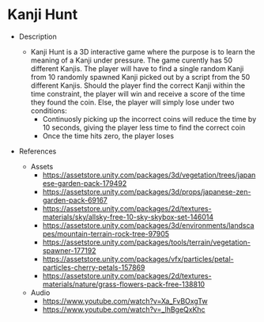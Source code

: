 # Kanji Hunt
- Description
  - Kanji Hunt is a 3D interactive game where the purpose is to learn the meaning of a Kanji under pressure. The game curently has 50 different Kanjis. The player will have to find a single random Kanji from 10 randomly spawned Kanji picked out by a script from the 50 different Kanjis. Should the player find the correct Kanji within the time constraint, the player will win and receive a score of the time they found the coin. Else, the player will simply lose under two conditions: 
    - Continuosly picking up the incorrect coins will reduce the time by 10 seconds, giving the player less time to find the correct coin
    - Once the time hits zero, the player loses

- References
  - Assets
    - https://assetstore.unity.com/packages/3d/vegetation/trees/japanese-garden-pack-179492
    - https://assetstore.unity.com/packages/3d/props/japanese-zen-garden-pack-69167
    - https://assetstore.unity.com/packages/2d/textures-materials/sky/allsky-free-10-sky-skybox-set-146014
    - https://assetstore.unity.com/packages/3d/environments/landscapes/mountain-terrain-rock-tree-97905
    - https://assetstore.unity.com/packages/tools/terrain/vegetation-spawner-177192
    - https://assetstore.unity.com/packages/vfx/particles/petal-particles-cherry-petals-157869
    - https://assetstore.unity.com/packages/2d/textures-materials/nature/grass-flowers-pack-free-138810
  - Audio
    - https://www.youtube.com/watch?v=Xa_FvBOxgTw
    - https://www.youtube.com/watch?v=_lhBgeQxKhc
